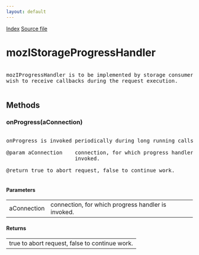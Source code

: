 ```yaml
---
layout: default
---
```

<div id='links'><a href="../index.html">Index</a>
<a href="http://dxr.mozilla.org/mozilla-central/source/storage/public/mozIStorageProgressHandler.idl">Source file</a>
</div>

# mozIStorageProgressHandler #
<pre>  
mozIProgressHandler is to be implemented by storage consumers that  
wish to receive callbacks during the request execution.  
  
</pre>
## Methods ##

### onProgress(aConnection) ###
<pre>  
onProgress is invoked periodically during long running calls.  
  
@param aConnection    connection, for which progress handler is  
                      invoked.  
  
@return true to abort request, false to continue work.  
  
</pre>
#### Parameters ####

<table>

<tr>
<td>aConnection</td>
<td>connection, for which progress handler is  
                      invoked.  
</td>
</tr>

</table>

#### Returns ####

<table>

<tr>
<td>true to abort request, false to continue work.  
</td>
</tr>

</table>
